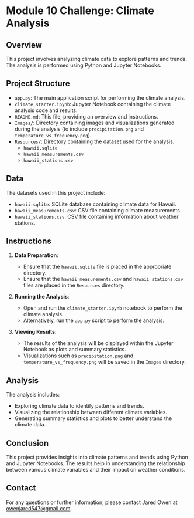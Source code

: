 # Module 10 Challenge: Climate Analysis

## Overview

This project involves analyzing climate data to explore patterns and trends. The analysis is performed using Python and Jupyter Notebooks.

## Project Structure

- `app.py`: The main application script for performing the climate analysis.
- `climate_starter.ipynb`: Jupyter Notebook containing the climate analysis code and results.
- `README.md`: This file, providing an overview and instructions.
- `Images/`: Directory containing images and visualizations generated during the analysis (to include `precipitation.png` and `temperature_vs_frequency.png`).
- `Resources/`: Directory containing the dataset used for the analysis.
  - `hawaii.sqlite`
  - `hawaii_measurements.csv`
  - `hawaii_stations.csv`

## Data

The datasets used in this project include:
- `hawaii.sqlite`: SQLite database containing climate data for Hawaii.
- `hawaii_measurements.csv`: CSV file containing climate measurements.
- `hawaii_stations.csv`: CSV file containing information about weather stations.

## Instructions

1. **Data Preparation**:
   - Ensure that the `hawaii.sqlite` file is placed in the appropriate directory.
   - Ensure that the `hawaii_measurements.csv` and `hawaii_stations.csv` files are placed in the `Resources` directory.

2. **Running the Analysis**:
   - Open and run the `climate_starter.ipynb` notebook to perform the climate analysis.
   - Alternatively, run the `app.py` script to perform the analysis.

3. **Viewing Results**:
   - The results of the analysis will be displayed within the Jupyter Notebook as plots and summary statistics.
   - Visualizations such as `precipitation.png` and `temperature_vs_frequency.png` will be saved in the `Images` directory.

## Analysis

The analysis includes:
- Exploring climate data to identify patterns and trends.
- Visualizing the relationship between different climate variables.
- Generating summary statistics and plots to better understand the climate data.

## Conclusion

This project provides insights into climate patterns and trends using Python and Jupyter Notebooks. The results help in understanding the relationship between various climate variables and their impact on weather conditions.

## Contact

For any questions or further information, please contact Jared Owen at owenjared547@gmail.com.
